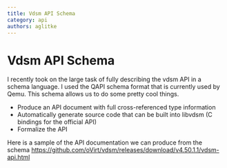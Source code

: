 ```yaml
---
title: Vdsm API Schema
category: api
authors: aglitke
---
```


# Vdsm API Schema

I recently took on the large task of fully describing the vdsm API in a schema language.
I used the QAPI schema format that is currently used by Qemu. This schema allows us to do some pretty cool things.

* Produce an API document with full cross-referenced type information
* Automatically generate source code that can be built into libvdsm (C bindings for the official API)
* Formalize the API

Here is a sample of the API documentation we can produce from the schema <https://github.com/oVirt/vdsm/releases/download/v4.50.1.1/vdsm-api.html>
